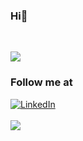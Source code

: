 <h3 align="left">Hi👋</h3>
<br>

![](https://komarev.com/ghpvc/?username=neetesshhr)

<h3>Follow me at</h3>
<div>
<a  href="https://www.linkedin.com/in/dbspoudel/" target="_blank"><img alt="LinkedIn" src="https://img.shields.io/badge/linkedin%20-%230077B5.svg?&style=for-the-badge&logo=linkedin&logoColor=white" /></a>
</div>
<br>
<div> 
 <div> 
   <img src="https://github-readme-stats.vercel.app/api/top-langs/?username=dbspoudel&layout=compact&theme=dark" />
 </div>
<div>
